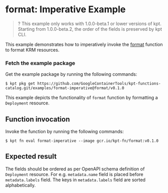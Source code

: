 # format: Imperative Example

>? This example only works with 1.0.0-beta.1 or lower versions of kpt. Starting
>  from 1.0.0-beta.2, the order of the fields is preserved by kpt CLI.

This example demonstrates how to imperatively invoke the [format] function to
format KRM resources.

### Fetch the example package

Get the example package by running the following commands:

```shell
$ kpt pkg get https://github.com/GoogleContainerTools/kpt-functions-catalog.git/examples/format-imperative@format/v0.1.0
```

This example depicts the functionality of `format` function by formatting a
`Deployment` resource.

## Function invocation

Invoke the function by running the following commands:

```shell
$ kpt fn eval format-imperative --image gcr.io/kpt-fn/format:v0.1.0
```

## Expected result

The fields should be ordered as per OpenAPI schema definition of `Deployment`
resource. For e.g. `metadata.name` field is placed before `metadata.labels`
field. The keys in `metadata.labels` field are sorted alphabetically.


[format]: https://catalog.kpt.dev/format/v0.1/